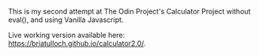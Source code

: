 This is my second attempt at The Odin Project's Calculator Project without eval(), and using Vanilla Javascript.

Live working version available here: https://briatulloch.github.io/calculator2.0/.

